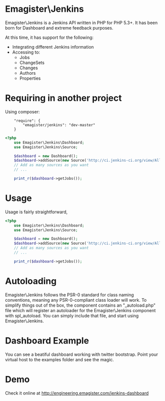 Emagister\Jenkins
=================
Emagister\Jenkins is a Jenkins API written in PHP
for PHP 5.3+. It has been born for Dashboard
and extreme feedback purposes.

At this time, it has support for the following:

- Integrating different Jenkins information
- Accessing to:
  - Jobs
  - ChangeSets
  - Changes
  - Authors
  - Properties

Requiring in another project
============================
Using composer:

```
    "require": {
        "emagister/jenkins": "dev-master"
    }
```

```php
<?php
    use Emagister\Jenkins\Dashboard;
    use Emagister\Jenkins\Source;

    $dashboard = new Dashboard();
    $dashboard->addSource(new Source('http://ci.jenkins-ci.org/view/All/api/json/?depth=2'));
    // Add as many sources as you want
    // ...

    print_r($dashboard->getJobs());
```


Usage
=====
Usage is fairly straightforward,

```php
<?php
    use Emagister\Jenkins\Dashboard;
    use Emagister\Jenkins\Source;

    $dashboard = new Dashboard();
    $dashboard->addSource(new Source('http://ci.jenkins-ci.org/view/All/api/json/?depth=2'));
    // Add as many sources as you want
    // ...

    print_r($dashboard->getJobs());
```

Autoloading
===========
Emagister\Jenkins follows the PSR-0 standard for class naming conventions, meaning
any PSR-0-compliant class loader will work. To simplify things out of the box,
the component contains an "\_autoload.php" file which will register an autoloader
for the Emagister\Jenkins component with spl_autoload. You can simply include that
file, and start using Emagister\Jenkins.

Dashboard Example
=================
You can see a beatiful dashboard working with twitter bootstrap. Point your virtual
host to the examples folder and see the magic.

Demo
====
Check it online at <http://engineering.emagister.com/jenkins-dashboard>